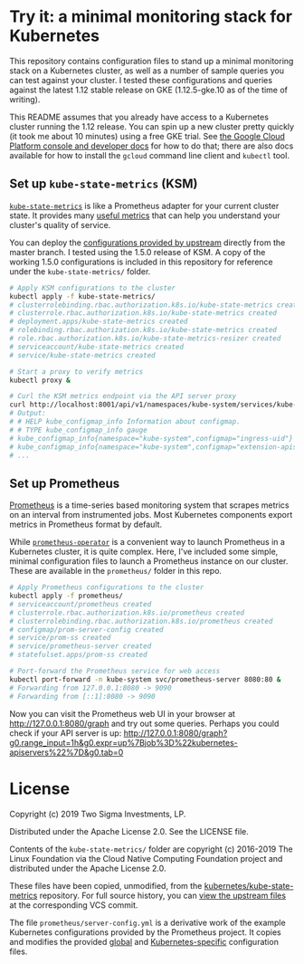 # Try it: a minimal monitoring stack for Kubernetes

This repository contains configuration files to stand up a minimal monitoring
stack on a Kubernetes cluster, as well as a number of sample queries you can
test against your cluster. I tested these configurations and queries against
the latest 1.12 stable release on GKE (1.12.5-gke.10 as of the time of
writing).

This README assumes that you already have access to a Kubernetes cluster
running the 1.12 release. You can spin up a new cluster pretty quickly (it took
me about 10 minutes) using a free GKE trial. See [the Google Cloud Platform
console and developer docs][gke] for how to do that; there are also docs
available for how to install the `gcloud` command line client and `kubectl`
tool.

[gke]: https://console.cloud.google.com/kubernetes

## Set up `kube-state-metrics` (KSM)

[`kube-state-metrics`][ksm] is like a Prometheus adapter for your current
cluster state. It provides many [useful metrics][ksm-metrics] that can help you
understand your cluster's quality of service.

You can deploy the [configurations provided by upstream][ksm-yamls] directly
from the master branch. I tested using the 1.5.0 release of KSM. A copy of
the working 1.5.0 configurations is included in this repository for reference
under the `kube-state-metrics/` folder.

```bash
# Apply KSM configurations to the cluster
kubectl apply -f kube-state-metrics/
# clusterrolebinding.rbac.authorization.k8s.io/kube-state-metrics created
# clusterrole.rbac.authorization.k8s.io/kube-state-metrics created
# deployment.apps/kube-state-metrics created
# rolebinding.rbac.authorization.k8s.io/kube-state-metrics created
# role.rbac.authorization.k8s.io/kube-state-metrics-resizer created
# serviceaccount/kube-state-metrics created
# service/kube-state-metrics created

# Start a proxy to verify metrics
kubectl proxy &

# Curl the KSM metrics endpoint via the API server proxy
curl http://localhost:8001/api/v1/namespaces/kube-system/services/kube-state-metrics:8080/proxy/metrics
# Output:
# # HELP kube_configmap_info Information about configmap.
# # TYPE kube_configmap_info gauge
# kube_configmap_info{namespace="kube-system",configmap="ingress-uid"} 1
# kube_configmap_info{namespace="kube-system",configmap="extension-apiserver-authentication"} 1
# ...
```

[ksm]: https://github.com/kubernetes/kube-state-metrics
[ksm-metrics]: https://github.com/kubernetes/kube-state-metrics/tree/a6ff45fae22bdab03b1375fd454a9859bebd4d98/docs#exposed-metrics
[ksm-yamls]: https://github.com/kubernetes/kube-state-metrics/tree/a6ff45fae22bdab03b1375fd454a9859bebd4d98/kubernetes

## Set up Prometheus

[Prometheus][prometheus] is a time-series based monitoring system that scrapes
metrics on an interval from instrumented jobs. Most Kubernetes components
export metrics in Prometheus format by default.

While [`prometheus-operator`][prometheus-operator] is a convenient way to
launch Prometheus in a Kubernetes cluster, it is quite complex. Here, I've
included some simple, minimal configuration files to launch a Prometheus
instance on our cluster. These are available in the `prometheus/` folder in
this repo.

```bash
# Apply Prometheus configurations to the cluster
kubectl apply -f prometheus/
# serviceaccount/prometheus created
# clusterrole.rbac.authorization.k8s.io/prometheus created
# clusterrolebinding.rbac.authorization.k8s.io/prometheus created
# configmap/prom-server-config created
# service/prom-ss created
# service/prometheus-server created
# statefulset.apps/prom-ss created

# Port-forward the Prometheus service for web access
kubectl port-forward -n kube-system svc/prometheus-server 8080:80 &
# Forwarding from 127.0.0.1:8080 -> 9090
# Forwarding from [::1]:8080 -> 9090
```

Now you can visit the Prometheus web UI in your browser at
http://127.0.0.1:8080/graph and try out some queries. Perhaps you could check if your API server is up: http://127.0.0.1:8080/graph?g0.range_input=1h&g0.expr=up%7Bjob%3D%22kubernetes-apiservers%22%7D&g0.tab=0

[prometheus]: https://prometheus.io/
[prometheus-operator]: https://github.com/coreos/prometheus-operator

# License

Copyright (c) 2019 Two Sigma Investments, LP.

Distributed under the Apache License 2.0. See the LICENSE file.

Contents of the `kube-state-metrics/` folder are copyright (c) 2016-2019 The
Linux Foundation via the Cloud Native Computing Foundation project and
distributed under the Apache License 2.0.

These files have been copied, unmodified, from the
[kubernetes/kube-state-metrics][ksm] repository. For full source history, you
can [view the upstream files][ksm-yamls] at the corresponding VCS commit.

The file `prometheus/server-config.yml` is a derivative work of the example Kubernetes configurations provided by the Prometheus project. It copies and modifies the provided [global][prom-global] and [Kubernetes-specific][prom-kube] configuration files.

[prom-global]: https://github.com/prometheus/prometheus/blob/release-2.8/documentation/examples/prometheus.yml
[prom-kube]: https://github.com/prometheus/prometheus/blob/release-2.2/documentation/examples/prometheus-kubernetes.yml
